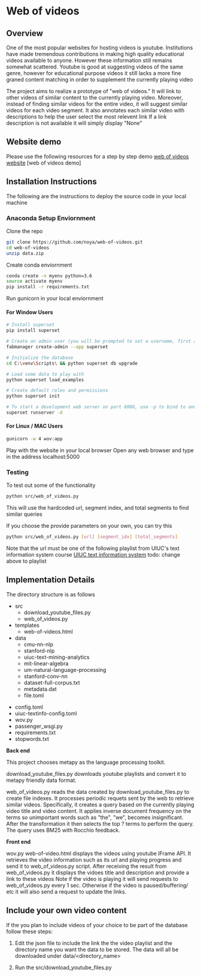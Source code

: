 # Web of videos #
## Overview ##
One of the most popular websites for hosting videos is youtube. Institutions have made tremendous contributions in making high quality educational videos available to anyone. 
However these information still remains somewhat scattered. Youtube is good at suggesting videos of the same genre, however for educational purpose videos it still lacks a more fine graned content matching in order to supplement the currently playing video

The project aims to realize a prototype of "web of videos." It will link to other videos of similar content to the currently playing video.
Moreover, instead of finding similar videos for the entire video, it will suggest similar videos for each video segment. 
It also annotates each similar video with descriptions to help the user select the most relevent link
If a link description is not available it will simply display "None"

## Website demo ##
Please use the following resources for a step by step demo
[web of videos website](http://cindyst2.web.illinois.edu/wov)
[web of videos demo]

## Installation Instructions ##
The following are the instructions to deploy the source code in your local machine

### Anaconda Setup Enviornment ###
Clone the repo
```bash
git clone https://github.com/noya/web-of-videos.git
cd web-of-videos
unzip data.zip
```
Create conda enviornment
```bash
conda create -n myenv python=3.6
source activate myenv
pip install -r requirements.txt
```
Run gunicorn in your local enviornment

#### For Window Users ####
```bash
# Install superset
pip install superset

# Create an admin user (you will be prompted to set a username, first and last name before setting a password)
fabmanager create-admin --app superset

# Initialize the database
cd C:\venv\Scripts\ && python superset db upgrade

# Load some data to play with
python superset load_examples

# Create default roles and permissions
python superset init

# To start a development web server on port 8088, use -p to bind to another port
superset runserver -d
```

#### For Linux / MAC Users ####
```bash
gunicorn -w 4 wov:app
```

Play with the website in your local browser
Open any web browser and type in the address localhost:5000

### Testing ###
To test out some of the functionality
```bash
python src/web_of_videos.py
```
This will use the hardcoded url, segment index, and total segments to find similar queries

If you choose the provide parameters on your own, you can try this
```bash
python src/web_of_videos.py [url] [segment_idx] [total_segments]
```
Note that the url must be one of the following playlist from UIUC's text information system course
[UIUC text information system](https://youtu.be/A6NEmoeqUnU?list=PLLssT5z_DsK8Jk8mpFc_RPzn2obhotfDO)
todo: change above to playlist

## Implementation Details ##
The directory structure is as follows

- src
   + download_youtube_files.py
   + web_of_videos.py
- templates
   + web-of-videos.html
- data
   - cmu-nn-nlp
   - stanford-nlp
   - uiuc-text-mining-analytics
   - mit-linear-algebra
   - um-natural-language-processing
   - stanford-conv-nn
   + dataset-full-corpus.txt
   + metadata.dat
   + file.toml
+ config.toml
+ uiuc-textinfo-config.toml
+ wov.py
+ passenger_wsgi.py
+ requirements.txt
+ stopwords.txt

**Back end**

This project chooses metapy as the language processing toolkit. 

download_youtube_files.py downloads youtube playlists and convert it to metapy friendly data format.

web_of_videos.py reads the data created by download_youtube_files.py to create file indexes. It processes periodic requets sent by the web to retrieve similar videos. 
Specifically, it creates a query based on the currently playing video title and video content.
It applies inverse document frequency on the terms so unimportant words such as "the", "we", becomes insignificant. 
After the transformation it then selects the top ? terms to perform the query. 
The query uses BM25 with Rocchio feedback.

**Front end**

wov.py
web-of-video.html displays the videos using youtube IFrame API. It retrieves the video information such as its url and playing progress and send it to web_of_videos.py script.
After receiving the result from web_of_videos.py it displays the vidoes title and description and provide a link to these videos
Note if the video is playing it will send requests to web_of_videos.py every 1 sec. Otherwise if the video is paused/buffering/ etc it will also send a request to update the links.

## Include your own video content ##
If the you plan to include videos of your choice to be part of the database follow these steps:

1. Edit the json file to include the link the the video playlist and the directory name you want the data to be stored.
The data will all be downloaded under data/<directory_name>

2. Run the src/download_youtube_files.py